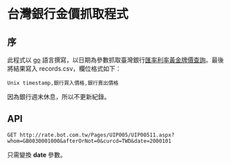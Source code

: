 # 台灣銀行金價抓取程式


## 序
此程式以 [go](https://golang.org) 語言撰寫，以日期為參數抓取臺灣銀行[匯率利率黃金牌價查詢](http://rate.bot.com.tw/)。最後將結果寫入 records.csv，欄位格式如下：

```Unix timestamp,銀行買入價格,銀行賣出價格```

因為銀行週末休息，所以不更新紀錄。

## API
```GET http://rate.bot.com.tw/Pages/UIP005/UIP00511.aspx?whom=GB0030001000&afterOrNot=0&curcd=TWD&date=2000101```

只需變換 **date** 參數。

